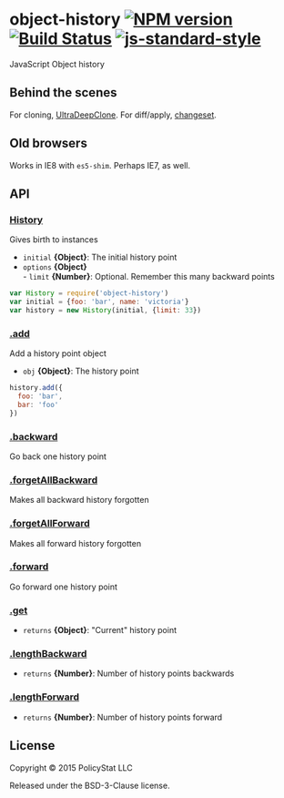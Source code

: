 # object-history [![NPM version](https://badge.fury.io/js/object-history.svg)](http://badge.fury.io/js/object-history)  [![Build Status](https://travis-ci.org/PolicyStat/object-history.svg)](https://travis-ci.org/PolicyStat/object-history)  [![js-standard-style](https://raw.githubusercontent.com/feross/standard/master/badge.png)](https://github.com/feross/standard)

JavaScript Object history

## Behind the scenes

For cloning, [UltraDeepClone](https://github.com/imbcmdth/UltraDeepClone). For diff/apply, [changeset](https://github.com/eugeneware/changeset).

## Old browsers

Works in IE8 with `es5-shim`. Perhaps IE7, as well.

## API

### [History](lib/index.js#L23)

Gives birth to instances

* `initial` **{Object}**: The initial history point    
* `options` **{Object}**  
        - `limit` **{Number}**: Optional. Remember this many backward points

```js
var History = require('object-history')
var initial = {foo: 'bar', name: 'victoria'}
var history = new History(initial, {limit: 33})
```
### [.add](lib/prototype/add.js#L21)

Add a history point object

* `obj` **{Object}**: The history point    

```js
history.add({
  foo: 'bar',
  bar: 'foo'
})
```

### [.backward](lib/prototype/backward.js#L10)

Go back one history point

### [.forgetAllBackward](lib/prototype/forget-all-backward.js#L11)

Makes all backward history forgotten

### [.forgetAllForward](lib/prototype/forget-all-forward.js#L11)

Makes all forward history forgotten

### [.forward](lib/prototype/forward.js#L10)

Go forward one history point

### [.get](lib/prototype/get.js#L11)

* `returns` **{Object}**: "Current" history point  

### [.lengthBackward](lib/prototype/length-backward.js#L9)

* `returns` **{Number}**: Number of history points backwards  

### [.lengthForward](lib/prototype/length-forward.js#L9)

* `returns` **{Number}**: Number of history points forward

## License

Copyright © 2015 PolicyStat LLC

Released under the BSD-3-Clause license.

<!-- reflinks generated by verb-reflinks plugin -->

[verb]: https://github.com/assemble/verb
[template]: https://github.com/jonschlinkert/template
[assemble]: http://assemble.io

